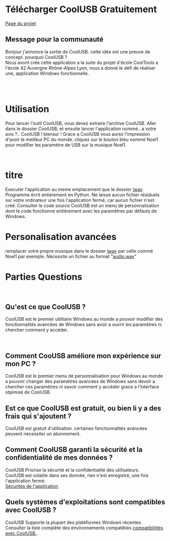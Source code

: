 <!DOCTYPE html>
<html lang="fr">
<head>
  <meta charset="utf-8">
  <link href="demo/style.css" rel="stylesheet">
  <h1>Télécharger CoolUSB Gratuitement</h1>
  <a href="https://github.com/dabergery/CoolUSB">Page du projet</a>
</head>
<body>
<h2>Message pour la communauté</h2>
  <p>
    Bonjour j'annonce la sortie de CoolUSB.
    cette idée est une preuve de concept.
    pourquoi CoolUSB ?<br>
    Nous avont crée cette application a la suite du projet d'école CoolTools a l'école 42 Auvergne Rhône-Alpes Lyon,
    nous a donné le défi de réaliser une, application Windows fonctionnelle.
  </p>
  <br>
  <br>
  <h1>Utilisation</h1>
  <p>
    Pour lancer l'outil CoolUSB, vous devez extraire l'archive CoolUSB.
Aller dans le dossier CoolUSB, et ensuite lancer l'application nommé.. a votre avis ?.. CoolUSB ! biensur !
Grace a CoolUSB vous aurez l'impression d'avoir le meilleur PC du monde.
cliquez sur le bouton bleu nommé Noel1 pour modifier les paramètre de USB sur la musique Noel1.
  </p>
  <br>
  <h1>titre</h1>
  <p>
    Executer l'application au meme emplacement que le dossier <a href="https://github.com/dabergery/CoolUSB/">\wav</a>.
Programme écrit entierement en Python.
Ne laisse aucun fichier résiduels sur votre ordinateur une fois l'application fermé, car aucun fichier n'est créé.
Consulter le code source <github-link>
CoolUSB est un menu de personnalisation dont le code fonctionne entièrement avec les paramètres par défauts de Windows.
  </p>
  <h1>Personalisation avancées</h1>
  <p>
    remplacer votre propre musique dans le dossier  <a href="https://github.com/dabergery/CoolUSB/">\wav</a> par celle commé Noel1 par exemple.
    Nécessite un fichier au format "<a href="https://en.wikipedia.org/wiki/WAV">audio.wav</a>"
  </p>
  
  <h1>Parties Questions</h1>                 <!-- Parties Questions -->
  <br>
  <h2>Qu'est ce que CoolUSB ?</h2>
  <p>
    CoolUSB est le premier utilitaire Windows au monde a pouvoir modifier des fonctionnalités
    avancées de Windows sans avoir a ouvrir les paramètres ni chercher comment y accéder.
  </p>
  <br>
  <h2>Comment CooUSB améliore mon expérience sur mon PC ?</h2>
  <p>
    CoolUSB est le premier menu de personnalisation pour Windows au monde a pouvoir changer des paramètres avancées
    de Windows sans devoir a chercher ces paramètres ni savoir comment y accéder grace a l'interface otpimisé de CoolUSB.
</p>
  <h2>Est ce que CoolUSB est gratuit, ou bien li y a des frais qui s'ajoutent ?</h2>
  <p>
    CoolUSB est gratuit d'utilisation. certaines fonctionnalités avancées peuvent nécessiter un abonnement.
  </p>
  <h2>Comment CoolUSB garanti la sécurité et la confidentialité de mes données ?</h2>
  <p>
    CoolUSB Priorise la sécurité et la confidentialité des utilisateurs.<br> 
    CoolUSB est volatile dans ses donnée, rien n'est enregistré, une fois l'application fermé.<br>
    <a href="https://calyxos.org/docs/guide/security/location/">Sécurités de l'application</a><br>
  </p>
  <h2>Quels systèmes d'exploitations sont compatibles avec CoolUSB ?</h2>
  <p>
    CoolUSB Supporte la plupart des plateformes Windows récentes.<br>
    Consulter la liste complète des environnements compatibles <a href="https://learn.microsoft.com/fr-fr/windows/compatibility/">compatiblilités avec CoolUSB.</a>.
  </p>
</body>
  
</html>
